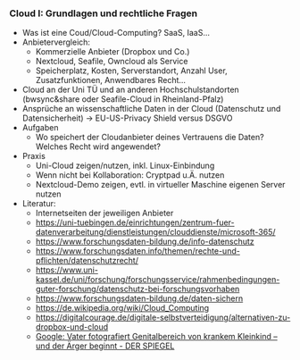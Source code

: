 ### Cloud I: Grundlagen und rechtliche Fragen

* Was ist eine Coud/Cloud-Computing? SaaS, IaaS...
* Anbietervergleich:
  * Kommerzielle Anbieter (Dropbox und Co.)
  * Nextcloud, Seafile, Owncloud als Service
  * Speicherplatz, Kosten, Serverstandort, Anzahl User, Zusatzfunktionen, Anwendbares Recht...
* Cloud an der Uni TÜ und an anderen Hochschulstandorten (bwsync&share oder Seafile-Cloud in Rheinland-Pfalz)
* Ansprüche an wissenschaftliche Daten in der Cloud (Datenschutz und Datensicherheit) -> EU-US-Privacy Shield versus DSGVO
* Aufgaben
  * Wo speichert der Cloudanbieter deines Vertrauens die Daten? Welches Recht wird angewendet? 
* Praxis
  * Uni-Cloud zeigen/nutzen, inkl. Linux-Einbindung
  * Wenn nicht bei Kollaboration: Cryptpad u.Ä. nutzen
  * Nextcloud-Demo zeigen, evtl. in virtueller Maschine eigenen Server nutzen
* Literatur:
  * Internetseiten der jeweiligen Anbieter
  * https://uni-tuebingen.de/einrichtungen/zentrum-fuer-datenverarbeitung/dienstleistungen/clouddienste/microsoft-365/
  * https://www.forschungsdaten-bildung.de/info-datenschutz
  * https://www.forschungsdaten.info/themen/rechte-und-pflichten/datenschutzrecht/
  * https://www.uni-kassel.de/uni/forschung/forschungsservice/rahmenbedingungen-guter-forschung/datenschutz-bei-forschungsvorhaben
  * https://www.forschungsdaten-bildung.de/daten-sichern
  * https://de.wikipedia.org/wiki/Cloud_Computing
  * https://digitalcourage.de/digitale-selbstverteidigung/alternativen-zu-dropbox-und-cloud
  * [Google: Vater fotografiert Genitalbereich von krankem Kleinkind – und der Ärger beginnt - DER SPIEGEL](https://www.spiegel.de/netzwelt/netzpolitik/google-vater-fotografiert-genitalbereich-von-krankem-kleinkind-und-der-aerger-beginnt-a-b0703d5e-7109-4271-bfa7-af07b551e105)

